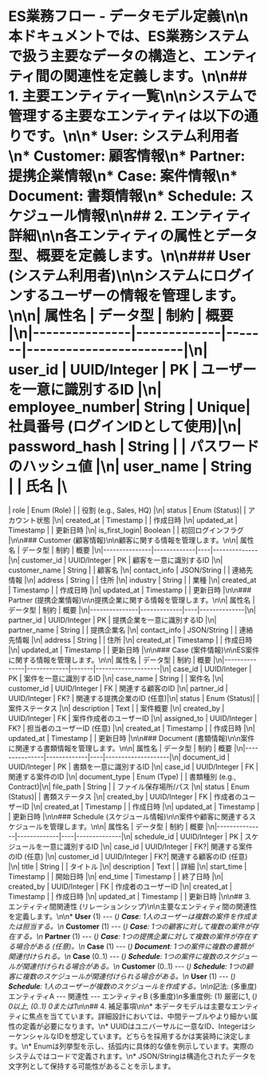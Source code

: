 # ES業務フロー - データモデル定義\n\n本ドキュメントでは、ES業務システムで扱う主要なデータの構造と、エンティティ間の関連性を定義します。\n\n## 1. 主要エンティティ一覧\n\nシステムで管理する主要なエンティティは以下の通りです。\n\n*   **User**: システム利用者\n*   **Customer**: 顧客情報\n*   **Partner**: 提携企業情報\n*   **Case**: 案件情報\n*   **Document**: 書類情報\n*   **Schedule**: スケジュール情報\n\n## 2. エンティティ詳細\n\n各エンティティの属性とデータ型、概要を定義します。\n\n### User (システム利用者)\n\nシステムにログインするユーザーの情報を管理します。\n\n| 属性名          | データ型      | 制約    | 概要                     |\n|---------------|-------------|-------|------------------------|\n| user_id       | UUID/Integer | PK    | ユーザーを一意に識別するID      |\n| employee_number| String      | Unique| 社員番号 (ログインIDとして使用)|\n| password_hash | String      |       | パスワードのハッシュ値         |\n| user_name     | String      |       | 氏名                     |\
| role          | Enum (Role) |       | 役割 (e.g., Sales, HQ)   |\n| status        | Enum (Status)|       | アカウント状態             |\n| created_at    | Timestamp   |       | 作成日時                 |\n| updated_at    | Timestamp   |       | 更新日時                 |\n| is_first_login| Boolean     |       | 初回ログインフラグ         |\n\n### Customer (顧客情報)\n\n顧客に関する情報を管理します。\n\n| 属性名          | データ型      | 制約 | 概要           |\n|---------------|-------------|----|--------------|\n| customer_id   | UUID/Integer | PK | 顧客を一意に識別するID |\n| customer_name | String      |    | 顧客名         |\n| contact_info  | JSON/String |    | 連絡先情報     |\n| address       | String      |    | 住所           |\n| industry      | String      |    | 業種           |\n| created_at    | Timestamp   |    | 作成日時       |\n| updated_at    | Timestamp   |    | 更新日時       |\n\n### Partner (提携企業情報)\n\n提携企業に関する情報を管理します。\n\n| 属性名          | データ型      | 制約 | 概要           |\n|---------------|-------------|----|--------------|\n| partner_id    | UUID/Integer | PK | 提携企業を一意に識別するID |\n| partner_name  | String      |    | 提携企業名     |\n| contact_info  | JSON/String |    | 連絡先情報     |\n| address       | String      |    | 住所           |\n| created_at    | Timestamp   |    | 作成日時       |\n| updated_at    | Timestamp   |    | 更新日時       |\n\n### Case (案件情報)\n\nES案件に関する情報を管理します。\n\n| 属性名          | データ型      | 制約    | 概要                 |\n|---------------|-------------|-------|--------------------|\n| case_id       | UUID/Integer | PK    | 案件を一意に識別するID     |\n| case_name     | String      |       | 案件名               |\n| customer_id   | UUID/Integer | FK    | 関連する顧客のID         |\n| partner_id    | UUID/Integer | FK?   | 関連する提携企業のID (任意)|\n| status        | Enum (Status)|       | 案件ステータス         |\n| description   | Text        |       | 案件概要             |\n| created_by    | UUID/Integer | FK    | 案件作成者のユーザーID     |\n| assigned_to   | UUID/Integer | FK?   | 担当者のユーザーID (任意)  |\n| created_at    | Timestamp   |       | 作成日時             |\n| updated_at    | Timestamp   |    | 更新日時             |\n\n### Document (書類情報)\n\n案件に関連する書類情報を管理します。\n\n| 属性名          | データ型      | 制約 | 概要                 |\n|---------------|-------------|----|--------------------|\n| document_id   | UUID/Integer | PK | 書類を一意に識別するID     |\n| case_id       | UUID/Integer | FK | 関連する案件のID         |\n| document_type | Enum (Type) |    | 書類種別 (e.g., Contract)|\n| file_path     | String      |    | ファイル保存場所/パス    |\n| status        | Enum (Status)|    | 書類ステータス         |\n| created_by    | UUID/Integer | FK | 作成者のユーザーID       |\n| created_at    | Timestamp   |    | 作成日時             |\n| updated_at    | Timestamp   |    | 更新日時             |\n\n### Schedule (スケジュール情報)\n\n案件や顧客に関連するスケジュールを管理します。\n\n| 属性名          | データ型      | 制約 | 概要           |\n|---------------|-------------|----|--------------|\n| schedule_id   | UUID/Integer | PK | スケジュールを一意に識別するID |\n| case_id       | UUID/Integer | FK?| 関連する案件のID (任意)  |\n| customer_id   | UUID/Integer | FK?| 関連する顧客のID (任意)  |\n| title         | String      |    | タイトル         |\n| description   | Text        |    | 詳細           |\n| start_time    | Timestamp   |    | 開始日時         |\n| end_time      | Timestamp   |    | 終了日時         |\n| created_by    | UUID/Integer | FK | 作成者のユーザーID       |\n| created_at    | Timestamp   |    | 作成日時         |\n| updated_at    | Timestamp   |    | 更新日時         |\n\n## 3. エンティティ間関連性 (リレーションシップ)\n\n主要なエンティティ間の関連性を定義します。\n\n*   **User** (1) --- (*) **Case**: 1人のユーザーは複数の案件を作成または担当する。\n*   **Customer** (1) --- (*) **Case**: 1つの顧客に対して複数の案件が存在する。\n*   **Partner** (1) --- (*) **Case**: 1つの提携企業に対して複数の案件が存在する場合がある (任意)。\n*   **Case** (1) --- (*) **Document**: 1つの案件に複数の書類が関連付けられる。\n*   **Case** (0..1) --- (*) **Schedule**: 1つの案件に複数のスケジュールが関連付けられる場合がある。\n*   **Customer** (0..1) --- (*) **Schedule**: 1つの顧客に複数のスケジュールが関連付けられる場合がある。\n*   **User** (1) --- (*) **Schedule**: 1人のユーザーが複数のスケジュールを作成する。\n\n*記法: (多重度) エンティティA --- 関連性 --- エンティティB (多重度)*\n*多重度例: (1) 厳密に1, (*) 0以上, (0..1) 0または1*\n\n## 4. 補足事項\n\n*   本データモデルは主要なエンティティに焦点を当てています。詳細設計においては、中間テーブルやより細かい属性の定義が必要になります。\n*   UUIDはユニバーサルに一意なID、IntegerはシーケンシャルなIDを想定しています。どちらを採用するかは実装時に決定します。\n*   Enumは列挙型を示し、括弧内に具体的な値を例示しています。実際のシステムではコードで定義されます。\n*   JSON/Stringは構造化されたデータを文字列として保持する可能性があることを示します。 